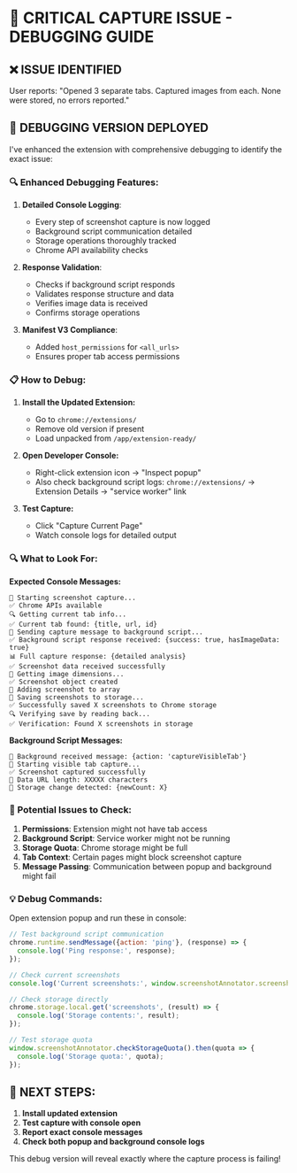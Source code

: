 # 🔧 CRITICAL CAPTURE ISSUE - DEBUGGING GUIDE

## ❌ **ISSUE IDENTIFIED**

User reports: "Opened 3 separate tabs. Captured images from each. None were stored, no errors reported."

## 🚀 **DEBUGGING VERSION DEPLOYED**

I've enhanced the extension with comprehensive debugging to identify the exact issue:

### **🔍 Enhanced Debugging Features:**

1. **Detailed Console Logging**: 
   - Every step of screenshot capture is now logged
   - Background script communication detailed
   - Storage operations thoroughly tracked
   - Chrome API availability checks

2. **Response Validation**: 
   - Checks if background script responds
   - Validates response structure and data
   - Verifies image data is received
   - Confirms storage operations

3. **Manifest V3 Compliance**: 
   - Added `host_permissions` for `<all_urls>`
   - Ensures proper tab access permissions

### **📋 How to Debug:**

1. **Install the Updated Extension:**
   - Go to `chrome://extensions/`
   - Remove old version if present
   - Load unpacked from `/app/extension-ready/`

2. **Open Developer Console:**
   - Right-click extension icon → "Inspect popup"
   - Also check background script logs: `chrome://extensions/` → Extension Details → "service worker" link

3. **Test Capture:**
   - Click "Capture Current Page"
   - Watch console logs for detailed output

### **🔍 What to Look For:**

**Expected Console Messages:**
```
🔄 Starting screenshot capture...
✅ Chrome APIs available  
🔍 Getting current tab info...
✅ Current tab found: {title, url, id}
📸 Sending capture message to background script...
✅ Background script response received: {success: true, hasImageData: true}
📊 Full capture response: {detailed analysis}
✅ Screenshot data received successfully
📐 Getting image dimensions...
✅ Screenshot object created
💾 Adding screenshot to array
💾 Saving screenshots to storage...
✅ Successfully saved X screenshots to Chrome storage
🔍 Verifying save by reading back...
✅ Verification: Found X screenshots in storage
```

**Background Script Messages:**
```
📨 Background received message: {action: 'captureVisibleTab'}
📸 Starting visible tab capture...
✅ Screenshot captured successfully
📏 Data URL length: XXXXX characters
💾 Storage change detected: {newCount: X}
```

### **🚨 Potential Issues to Check:**

1. **Permissions**: Extension might not have tab access
2. **Background Script**: Service worker might not be running
3. **Storage Quota**: Chrome storage might be full
4. **Tab Context**: Certain pages might block screenshot capture
5. **Message Passing**: Communication between popup and background might fail

### **💡 Debug Commands:**

Open extension popup and run these in console:
```javascript
// Test background script communication
chrome.runtime.sendMessage({action: 'ping'}, (response) => {
  console.log('Ping response:', response);
});

// Check current screenshots
console.log('Current screenshots:', window.screenshotAnnotator.screenshots);

// Check storage directly
chrome.storage.local.get('screenshots', (result) => {
  console.log('Storage contents:', result);
});

// Test storage quota
window.screenshotAnnotator.checkStorageQuota().then(quota => {
  console.log('Storage quota:', quota);
});
```

## 🎯 **NEXT STEPS:**

1. **Install updated extension**
2. **Test capture with console open**  
3. **Report exact console messages**
4. **Check both popup and background console logs**

This debug version will reveal exactly where the capture process is failing!